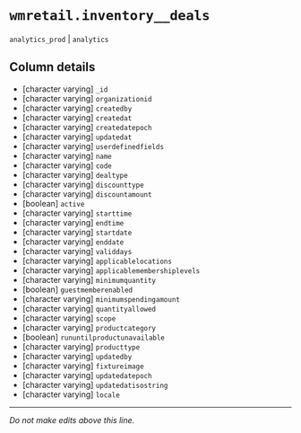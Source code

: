 # `wmretail.inventory__deals`
`analytics_prod` | `analytics`

## Column details
* [character varying] `_id`
* [character varying] `organizationid`
* [character varying] `createdby`
* [character varying] `createdat`
* [character varying] `createdatepoch`
* [character varying] `updatedat`
* [character varying] `userdefinedfields`
* [character varying] `name`
* [character varying] `code`
* [character varying] `dealtype`
* [character varying] `discounttype`
* [character varying] `discountamount`
* [boolean]   `active`
* [character varying] `starttime`
* [character varying] `endtime`
* [character varying] `startdate`
* [character varying] `enddate`
* [character varying] `validdays`
* [character varying] `applicablelocations`
* [character varying] `applicablemembershiplevels`
* [character varying] `minimumquantity`
* [boolean]   `guestmemberenabled`
* [character varying] `minimumspendingamount`
* [character varying] `quantityallowed`
* [character varying] `scope`
* [character varying] `productcategory`
* [boolean]   `rununtilproductunavailable`
* [character varying] `producttype`
* [character varying] `updatedby`
* [character varying] `fixtureimage`
* [character varying] `updatedatepoch`
* [character varying] `updatedatisostring`
* [character varying] `locale`

-------------------------------------------------------------------------------
*Do not make edits above this line.*
